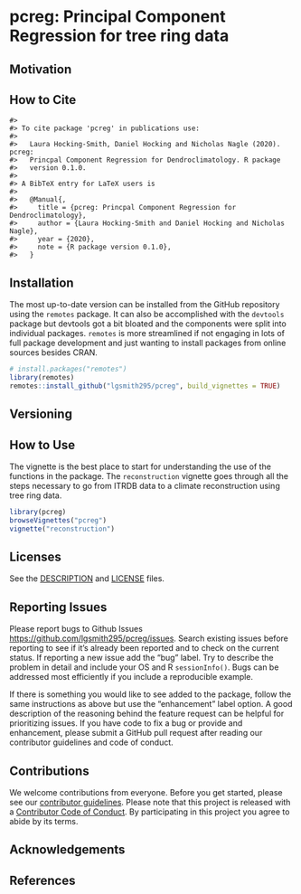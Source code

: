 
<!-- README.md is generated from README.Rmd. Please edit that file -->

# pcreg: Principal Component Regression for tree ring data

## Motivation

## How to Cite

    #> 
    #> To cite package 'pcreg' in publications use:
    #> 
    #>   Laura Hocking-Smith, Daniel Hocking and Nicholas Nagle (2020). pcreg:
    #>   Princpal Component Regression for Dendroclimatology. R package
    #>   version 0.1.0.
    #> 
    #> A BibTeX entry for LaTeX users is
    #> 
    #>   @Manual{,
    #>     title = {pcreg: Princpal Component Regression for Dendroclimatology},
    #>     author = {Laura Hocking-Smith and Daniel Hocking and Nicholas Nagle},
    #>     year = {2020},
    #>     note = {R package version 0.1.0},
    #>   }

## Installation

The most up-to-date version can be installed from the GitHub repository
using the `remotes` package. It can also be accomplished with the
`devtools` package but devtools got a bit bloated and the components
were split into individual packages. `remotes` is more streamlined if
not engaging in lots of full package development and just wanting to
install packages from online sources besides CRAN.

``` r
# install.packages("remotes")
library(remotes)
remotes::install_github("lgsmith295/pcreg", build_vignettes = TRUE)
```

## Versioning

## How to Use

The vignette is the best place to start for understanding the use of the
functions in the package. The `reconstruction` vignette goes through all
the steps necessary to go from ITRDB data to a climate reconstruction
using tree ring data.

``` r
library(pcreg)
browseVignettes("pcreg")
vignette("reconstruction")
```

## Licenses

See the [DESCRIPTION](DESCRIPTION) and [LICENSE](LICENSE) files.

## Reporting Issues

Please report bugs to Github Issues
<https://github.com/lgsmith295/pcreg/issues>. Search existing issues
before reporting to see if it’s already been reported and to check on
the current status. If reporting a new issue add the “bug” label. Try to
describe the problem in detail and include your OS and R
`sessionInfo()`. Bugs can be addressed most efficiently if you include a
reproducible example.

If there is something you would like to see added to the package, follow
the same instructions as above but use the “enhancement” label option. A
good description of the reasoning behind the feature request can be
helpful for prioritizing issues. If you have code to fix a bug or
provide and enhancement, please submit a GitHub pull request after
reading our contributor guidelines and code of conduct.

## Contributions

We welcome contributions from everyone. Before you get started, please
see our [contributor guidelines](CONTRIBUTING.md). Please note that this
project is released with a [Contributor Code of Conduct](CONDUCT.md). By
participating in this project you agree to abide by its terms.

## Acknowledgements

## References
